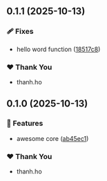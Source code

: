 ## 0.1.1 (2025-10-13)

### 🩹 Fixes

- hello word function ([18517c8](https://github.com/minthanhh/Noxera/commit/18517c8))

### ❤️ Thank You

- thanh.ho

## 0.1.0 (2025-10-13)

### 🚀 Features

- awesome core ([ab45ec1](https://github.com/minthanhh/Noxera/commit/ab45ec1))

### ❤️ Thank You

- thanh.ho